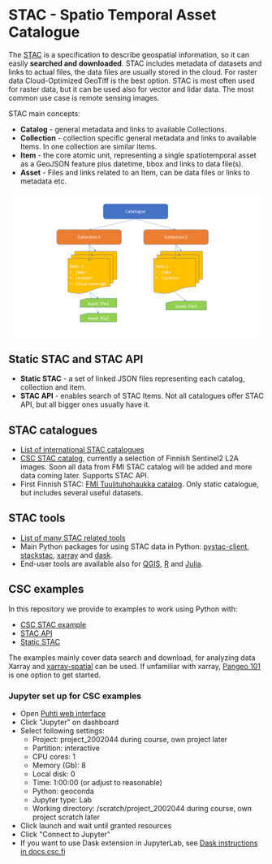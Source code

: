 # STAC - Spatio Temporal Asset Catalogue

The [STAC](https://stacspec.org/en/) is a specification to describe geospatial information, so it can easily **searched and downloaded**. 
STAC includes metadata of datasets and links to actual files, the data files are usually stored in the cloud. 
For raster data Cloud-Optimized GeoTiff is the best option. 
STAC is most often used for raster data, but it can be used also for vector and lidar data. The most common use case is remote sensing images.

STAC main concepts:

* **Catalog** - general metadata and links to available Collections.
* **Collection** - collection specific general metadata and links to available Items. In one collection are similar items.
* **Item** - the core atomic unit, representing a single spatiotemporal asset as a GeoJSON feature plus datetime, bbox and links to data file(s).
* **Asset** - Files and links related to an Item, can be data files or links to metadata etc.

[<img src="./STAC2.png"  width="700"/>](image.png)


## Static STAC and STAC API

* **Static STAC** - a set of linked JSON files representing each catalog, collection and item.
* **STAC API** - enables search of STAC Items. Not all catalogues offer STAC API, but all bigger ones usually have it.

## STAC catalogues

* [List of international STAC catalogues](https://stacindex.org/catalogs)
* [CSC STAC catalog](https://paituli-test.csc.fi/geoserver/ogc/stac), currently a selection of Finnish Sentinel2 L2A images. Soon all data from FMI STAC catalog will be added and more data coming later. Supports STAC API.
* First Finnish STAC: [FMI Tuulituhohaukka catalog](https://pta.data.lit.fmi.fi/stac/root.json). Only static catalogue, but includes several useful datasets.

## STAC tools
* [List of many STAC related tools](https://stacindex.org/ecosystem#/)
* Main Python packages for using STAC data in Python: [pystac-client](https://pystac-client.readthedocs.io/en/latest), [stackstac](https://stackstac.readthedocs.io/), 
[xarray](https://xarray.dev/) and [dask](https://www.dask.org/).
* End-user tools are available also for [QGIS](https://stac-utils.github.io/qgis-stac-plugin/), [R](https://cran.r-project.org/web/packages/rstac/index.html) and [Julia](https://github.com/JuliaClimate/STAC.jl).


## CSC examples
In this repository we provide to examples to work using Python with:
* [CSC STAC example](STAC_CSC_example.ipynb)
* [STAC API](stac_xarray_dask_example.ipynb)
* [Static STAC](static_stac.ipynb)

The examples mainly cover data search and download, for analyzing data Xarray and [xarray-spatial](https://xarray-spatial.org/) can be used. If unfamiliar with xarray, [Pangeo 101](https://pangeo-data.github.io/foss4g-2022/intro.html) is one option to get started.

### Jupyter set up for CSC examples
* Open [Puhti web interface](https://www.puhti.csc.fi/)
* Click "Jupyter" on dashboard
* Select following settings:
	* Project: project_2002044 during course, own project later 
	* Partition: interactive
	* CPU cores: 1
	* Memory (Gb): 8 
	* Local disk: 0
	* Time: 1:00:00 (or adjust to reasonable)
	* Python: geoconda 
	* Jupyter type: Lab
	* Working directory: /scratch/project_2002044 during course, own project scratch later
* Click launch and wait until granted resources 
* Click "Connect to Jupyter" 
* If you want to use Dask extension in JupyterLab, see [Dask instructions in docs.csc.fi](https://docs.csc.fi/support/tutorials/dask-python/#dask-with-jupyter)
